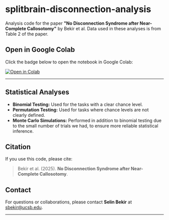 # splitbrain-disconnection-analysis

Analysis code for the paper **"No Disconnection Syndrome after Near-Complete Callosotomy"** by Bekir et al. Data used in these analyses is from Table 2 of the paper.



## Open in Google Colab
Click the badge below to open the notebook in Google Colab:

[![Open in Colab](https://colab.research.google.com/assets/colab-badge.svg)](https://colab.research.google.com/github/selinbekir/splitbrain-disconnection-analysis/blob/main/Disconnection_Analyses.ipynb)

---

## Statistical Analyses
- **Binomial Testing:** Used for the tasks with a clear chance level.
- **Permutation Testing:** Used for tasks where chance levels are not clearly defined.  
- **Monte Carlo Simulations:** Performed in addition to binomial testing due to the small number of trials we had, to ensure more reliable statistical inference.


## Citation
If you use this code, please cite:

> Bekir et al. (2025). **No Disconnection Syndrome after Near-Complete Callosotomy**.

## Contact
For questions or collaborations, please contact **Selin Bekir** at sbekir@ucsb.edu.

---
